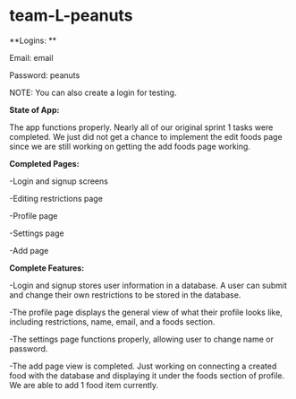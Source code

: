 # team-L-peanuts


**Logins: **

Email: email

Password: peanuts

NOTE: You can also create a login for testing.

**State of App:**

The app functions properly. Nearly all of our original sprint 1 tasks were completed. We just did not get a chance to implement the edit foods page since we are still working on getting the add foods page working.

**Completed Pages:**

-Login and signup screens

-Editing restrictions page

-Profile page

-Settings page

-Add page

**Complete Features:**

-Login and signup stores user information in a database. A user can submit and change their own restrictions to be stored in the database.

-The profile page displays the general view of what their profile looks like, including restrictions, name, email, and a foods section.

-The settings page functions properly, allowing user to change name or password.

-The add page view is completed. Just working on connecting a created food with the database and displaying it under the foods section of profile. We are able to add 1 food item currently.
